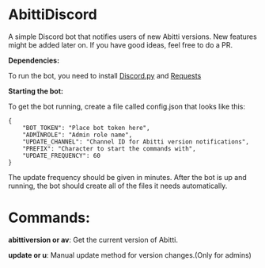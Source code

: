 # AbittiDiscord
A simple Discord bot that notifies users of new Abitti versions. New features might be added later on. If you have good ideas, feel free to do a PR.

**Dependencies:**

To run the bot, you need to install [Discord.py](https://pypi.org/project/discord.py/) and [Requests](https://pypi.org/project/requests/)

**Starting the bot:**

To get the bot running, create a file called config.json that looks like this:

```
{
    "BOT_TOKEN": "Place bot token here",    
    "ADMINROLE": "Admin role name",
    "UPDATE_CHANNEL": "Channel ID for Abitti version notifications",
    "PREFIX": "Character to start the commands with",
    "UPDATE_FREQUENCY": 60
}
```
The update frequency should be given in minutes.
After the bot is up and running, the bot should create all of the files it needs automatically. 


# Commands:

**abittiversion or av**: 
Get the current version of Abitti.

**update or u**: 
Manual update method for version changes.(Only for admins)